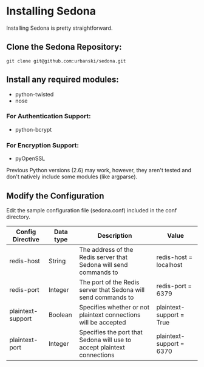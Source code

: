 # Installing Sedona
Installing Sedona is pretty straightforward.

## Clone the Sedona Repository:

```
git clone git@github.com:urbanski/sedona.git
```

## Install any required modules:
* python-twisted
* nose

### For Authentication Support:
* python-bcrypt

### For Encryption Support:
* pyOpenSSL

Previous Python versions (2.6) may work, however, they aren't tested and don't natively include some modules (like argparse).

## Modify the Configuration

Edit the sample configuration file (sedona.conf) included in the conf directory.

| Config Directive | Data type | Description | Value |
| ------------- |-------------|-----|-----|
| redis-host | String | The address of the Redis server that Sedona will send commands to | redis-host = localhost |
| redis-port | Integer | The port of the Redis server that Sedona will send commands to | redis-port = 6379 |
| plaintext-support | Boolean | Specifies whether or not plaintext connections will be accepted |  plaintext-support = True |
| plaintext-port | Integer | Specifies the port that Sedona will use to accept plaintext connections | plaintext-support = 6370 |